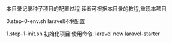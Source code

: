 本目录记录种子项目的配置过程
读者可根据本目录的教程,重现本项目

0.step-0-env.sh laravel环境配置

1.step-1-init.sh   初始化项目
 使用命令: laravel new laravel-starter

